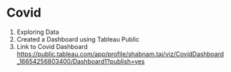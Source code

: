 # Covid
1. Exploring Data
2. Created a Dashboard using Tableau Public
3. Link to Covid Dashboard
https://public.tableau.com/app/profile/shabnam.taj/viz/CovidDashboard_16654256803400/Dashboard1?publish=yes
